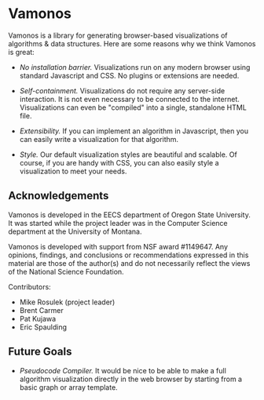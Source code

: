 Vamonos
=======

Vamonos is a library for generating browser-based visualizations of
algorithms & data structures. Here are some reasons why we think Vamonos is great:

* *No installation barrier.* Visualizations run on any modern
    browser using standard Javascript and CSS. No plugins or extensions
    are needed.

* *Self-containment.* Visualizations do not require any
    server-side interaction. It is not even necessary to be connected to
    the internet. Visualizations can even be "compiled" into a single,
    standalone HTML file.

* *Extensibility.* If you can implement an algorithm in Javascript,
    then you can easily write a visualization for that algorithm.

* *Style.* Our default visualization styles are beautiful and scalable.
    Of course, if you are handy with CSS, you can also easily style a
    visualization to meet your needs.

Acknowledgements
----------------

Vamonos is developed in the EECS department of Oregon State University. It
was started while the project leader was in the Computer Science department
at the University of Montana.

Vamonos is developed with support from NSF award #1149647. Any opinions,
findings, and conclusions or recommendations expressed in this material are
those of the author(s) and do not necessarily reflect the views of the
National Science Foundation.

Contributors:

* Mike Rosulek (project leader)
* Brent Carmer
* Pat Kujawa
* Eric Spaulding

Future Goals
------------

* *Pseudocode Compiler.* It would be nice to be able to make a full algorithm
     visualization directly in the web browser by starting from a basic graph
     or array template.
